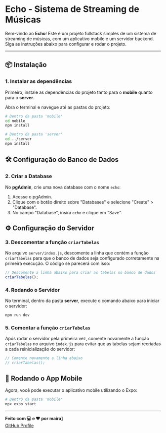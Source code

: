 # Echo - Sistema de Streaming de Músicas

Bem-vindo ao **Echo**! Este é um projeto fullstack simples de um sistema de streaming de músicas, com um aplicativo mobile e um servidor backend. Siga as instruções abaixo para configurar e rodar o projeto.

---

## 📦 Instalação

### 1. **Instalar as dependências**
Primeiro, instale as dependências do projeto tanto para o **mobile** quanto para o **server**.

Abra o terminal e navegue até as pastas do projeto:

```bash
# Dentro da pasta 'mobile'
cd mobile
npm install

# Dentro da pasta 'server'
cd ../server
npm install
```

## 🛠️ Configuração do Banco de Dados

### 2. Criar a Database

No **pgAdmin**, crie uma nova database com o nome `echo`:

1. Acesse o pgAdmin.
2. Clique com o botão direito sobre "Databases" e selecione "Create" > "Database".
3. No campo "Database", insira `echo` e clique em "Save".

## ⚙️ Configuração do Servidor

### 3. Descomentar a função `criarTabelas`

No arquivo `server/index.js`, descomente a linha que contém a função `criarTabelas` para que o banco de dados seja configurado corretamente na primeira execução. O código se parecerá com isso:

```javascript
// Descomente a linha abaixo para criar as tabelas no banco de dados
criarTabelas();  
```

### 4. Rodando o Servidor

No terminal, dentro da pasta **server**, execute o comando abaixo para iniciar o servidor:

```bash
npm run dev
```
### 5. Comentar a função `criarTabelas`

Após rodar o servidor pela primeira vez, comente novamente a função `criarTabelas` no arquivo `index.js` para evitar que as tabelas sejam recriadas a cada reinicialização do servidor:

```javascript
// Comente novamente a linha abaixo
// criarTabelas();
```

## 📱 Rodando o App Mobile

Agora, você pode executar o aplicativo mobile utilizando o Expo:

```bash
# Dentro da pasta 'mobile'
npx expo start
```

---

**Feito com 💻 e ❤ por maira]**  
[GitHub Profile](https://github.com/maira-ag)
